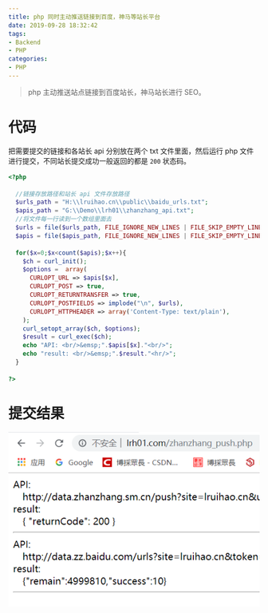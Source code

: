```yaml
---
title: php 同时主动推送链接到百度，神马等站长平台
date: 2019-09-28 18:32:42
tags:
- Backend
- PHP
categories:
- PHP
---
```


> php 主动推送站点链接到百度站长，神马站长进行 SEO。
<!--more-->

# 代码
把需要提交的链接和各站长 api 分别放在两个 txt 文件里面，然后运行 php 文件进行提交，不同站长提交成功一般返回的都是 `200` 状态码。
```php
<?php
  
  //链接存放路径和站长 api 文件存放路径
  $urls_path = "H:\\lruihao.cn\\public\\baidu_urls.txt";
  $apis_path = "G:\\Demo\\lrh01\\zhanzhang_api.txt";
  //将文件每一行读到一个数组里面去
  $urls = file($urls_path, FILE_IGNORE_NEW_LINES | FILE_SKIP_EMPTY_LINES);
  $apis = file($apis_path, FILE_IGNORE_NEW_LINES | FILE_SKIP_EMPTY_LINES);

  for($x=0;$x<count($apis);$x++){
    $ch = curl_init();
    $options =  array(
      CURLOPT_URL => $apis[$x],
      CURLOPT_POST => true,
      CURLOPT_RETURNTRANSFER => true,
      CURLOPT_POSTFIELDS => implode("\n", $urls),
      CURLOPT_HTTPHEADER => array('Content-Type: text/plain'),
    );
    curl_setopt_array($ch, $options);
    $result = curl_exec($ch);
    echo "API: <br/>&emsp;".$apis[$x]."<br/>";
    echo "result: <br/>&emsp;".$result."<hr/>";
  }

?>
```

# 提交结果
![提交结果](images/result.png)